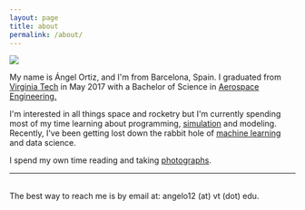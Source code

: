 ```yaml
---
layout: page
title: about
permalink: /about/
---
```


<img class="col one right" src="/img/prof_pic.jpg">
<p>
My name is Ángel Ortiz, and I'm from Barcelona, Spain. I graduated from <a href="https://vt.edu/" target="blank">Virginia Tech</a> in May 2017 with a Bachelor of Science in <a href="https://www.aoe.vt.edu/" target="blank">Aerospace Engineering.</a>
<p/>
<p/>
I'm interested in all things space and rocketry but I'm currently spending most of my time learning about programming, <a href="https://github.com/Angelo1211/selfDrivingSimTest" target="blank">simulation</a> and modeling. Recently, I've been getting lost down the rabbit hole of <a href="https://github.com/Angelo1211/Statoil-Project" target="blank">machine learning</a> and data science.
<p/>
<p/>
I spend my own time reading and taking <a href="https://www.instagram.com/angel_11/" target="blank">photographs</a>. 
<hr/>
<br/>
<span class="contacticon center">
	<a href="mailto:angelortizelguero@gmail.com"><i class="fa fa-envelope-square"></i></a>
	<a href="https://github.com/Angelo1211" target="_blank"><i class="fa fa-github-square"></i></a>
	<a href="https://www.linkedin.com/in/angelortizelguero/" target="_blank"><i class="fa fa-linkedin-square"></i></a>
	<a href="https://twitter.com/theangelortiz" target="_blank"><i class="fa fa-twitter-square"></i></a>
</span>

<div class="col two caption">
	The best way to reach me is by email at: angelo12 (at) vt (dot) edu.
</div>

